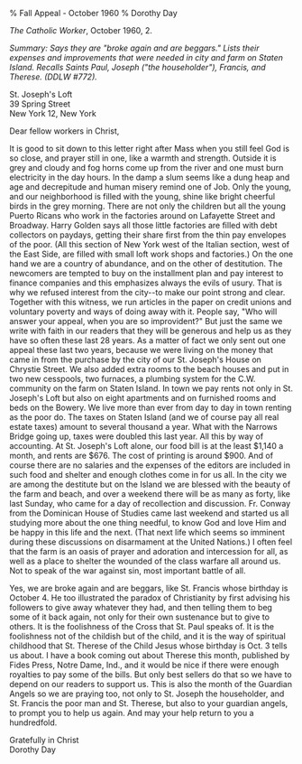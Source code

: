% Fall Appeal - October 1960
% Dorothy Day

*The Catholic Worker*, October 1960, 2.

*Summary: Says they are "broke again and are beggars." Lists their
expenses and improvements that were needed in city and farm on Staten
Island. Recalls Saints Paul, Joseph ("the householder"), Francis, and
Therese. (DDLW \#772).*

St. Joseph's Loft   
39 Spring Street   
New York 12, New York

Dear fellow workers in Christ,

It is good to sit down to this letter right after Mass when you still
feel God is so close, and prayer still in one, like a warmth and
strength. Outside it is grey and cloudy and fog horns come up from the
river and one must burn electricity in the day hours. In the damp a slum
seems like a dung heap and age and decrepitude and human misery remind
one of Job. Only the young, and our neighborhood is filled with the
young, shine like bright cheerful birds in the grey morning. There are
not only the children but all the young Puerto Ricans who work in the
factories around on Lafayette Street and Broadway. Harry Golden says all
those little factories are filled with debt collectors on paydays,
getting their share first from the thin pay envelopes of the poor. (All
this section of New York west of the Italian section, west of the East
Side, are filled with small loft work shops and factories.) On the one
hand we are a country of abundance, and on the other of destitution. The
newcomers are tempted to buy on the installment plan and pay interest to
finance companies and this emphasizes always the evils of usury. That is
why we refused interest from the city--to make our point strong and
clear. Together with this witness, we run articles in the paper on
credit unions and voluntary poverty and ways of doing away with it.
People say, "Who will answer your appeal, when you are so improvident?"
But just the same we write with faith in our readers that they will be
generous and help us as they have so often these last 28 years. As a
matter of fact we only sent out one appeal these last two years, because
we were living on the money that came in from the purchase by the city
of our St. Joseph's House on Chrystie Street. We also added extra rooms
to the beach houses and put in two new cesspools, two furnaces, a
plumbing system for the C.W. community on the farm on Staten Island. In
town we pay rents not only in St. Joseph's Loft but also on eight
apartments and on furnished rooms and beds on the Bowery. We live more
than ever from day to day in town renting as the poor do. The taxes on
Staten Island (and we of course pay all real estate taxes) amount to
several thousand a year. What with the Narrows Bridge going up, taxes
were doubled this last year. All this by way of accounting. At St.
Joseph's Loft alone, our food bill is at the least \$1,140 a month, and
rents are \$676. The cost of printing is around \$900. And of course
there are no salaries and the expenses of the editors are included in
such food and shelter and enough clothes come in for us all. In the city
we are among the destitute but on the Island we are blessed with the
beauty of the farm and beach, and over a weekend there will be as many
as forty, like last Sunday, who came for a day of recollection and
discussion. Fr. Conway from the Dominican House of Studies came last
weekend and started us all studying more about the one thing needful, to
know God and love Him and be happy in this life and the next. (That next
life which seems so imminent during these discussions on disarmament at
the United Nations.) I often feel that the farm is an oasis of prayer
and adoration and intercession for all, as well as a place to shelter
the wounded of the class warfare all around us. Not to speak of the war
against sin, most important battle of all.

Yes, we are broke again and are beggars, like St. Francis whose birthday
is October 4. He too illustrated the paradox of Christianity by first
advising his followers to give away whatever they had, and then telling
them to beg some of it back again, not only for their own sustenance but
to give to others. It is the foolishness of the Cross that St. Paul
speaks of. It is the foolishness not of the childish but of the child,
and it is the way of spiritual childhood that St. Therese of the Child
Jesus whose birthday is Oct. 3 tells us about. I have a book coming out
about Therese this month, published by Fides Press, Notre Dame, Ind.,
and it would be nice if there were enough royalties to pay some of the
bills. But only best sellers do that so we have to depend on our readers
to support us. This is also the month of the Guardian Angels so we are
praying too, not only to St. Joseph the householder, and St. Francis the
poor man and St. Therese, but also to your guardian angels, to prompt
you to help us again. And may your help return to you a hundredfold.

Gratefully in Christ  
Dorothy Day
